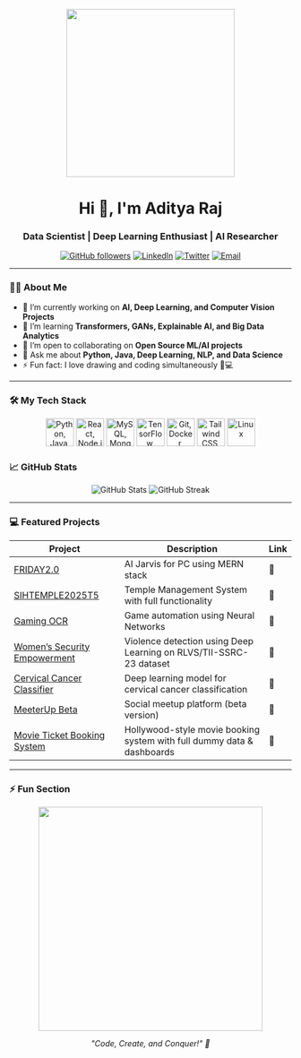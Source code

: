 <p align="center">
  <img src="https://media.giphy.com/media/3o7aD2saalBwwftBIY/giphy.gif" width="300"/>
</p>

<h1 align="center">Hi 👋, I'm Aditya Raj</h1>
<h3 align="center">Data Scientist | Deep Learning Enthusiast | AI Researcher</h3>

<p align="center">
  <a href="https://github.com/rj-adity"><img src="https://img.shields.io/github/followers/rj-adity?label=Follow&style=social" alt="GitHub followers"></a>
  <a href="https://www.linkedin.com/in/rj-adity/"><img src="https://img.shields.io/badge/LinkedIn-Aditya-blue?style=flat-square&logo=linkedin" alt="LinkedIn"></a>
  <a href="https://twitter.com/your_handle"><img src="https://img.shields.io/twitter/follow/your_handle?style=social" alt="Twitter"></a>
  <a href="mailto:aditya2003.ar@gmail.com"><img src="https://img.shields.io/badge/Email-Contact-red?style=flat-square&logo=gmail" alt="Email"></a>
</p>

---

### 👨‍💻 About Me
- 🔭 I’m currently working on **AI, Deep Learning, and Computer Vision Projects**  
- 🌱 I’m learning **Transformers, GANs, Explainable AI, and Big Data Analytics**  
- 👯 I’m open to collaborating on **Open Source ML/AI projects**  
- 💬 Ask me about **Python, Java, Deep Learning, NLP, and Data Science**  
- ⚡ Fun fact: I love drawing and coding simultaneously 🎨💻  

---

### 🛠️ My Tech Stack

<p align="center">
  <!-- Core Programming & Scripting -->
  <img src="https://skillicons.dev/icons?i=python,java,cpp,js" width="50px" title="Python, Java, C++, JavaScript"/>
  
  <!-- Web Development -->
  <img src="https://skillicons.dev/icons?i=react,nodejs,html,css" width="50px" title="React, Node.js, HTML, CSS"/>
  
  <!-- Databases -->
  <img src="https://skillicons.dev/icons?i=mysql,mongodb" width="50px" title="MySQL, MongoDB"/>
  
  <!-- Deep Learning & AI -->
  <img src="https://skillicons.dev/icons?i=tensorflow,keras,pytorch,opencv" width="50px" title="TensorFlow, Keras, PyTorch, OpenCV"/>
  
  <!-- Tools & DevOps -->
  <img src="https://skillicons.dev/icons?i=git,docker,github" width="50px" title="Git, Docker, GitHub"/>
  
  <!-- UI/Design -->
  <img src="https://skillicons.dev/icons?i=tailwind,figma,chartjs" width="50px" title="Tailwind CSS, Figma, Chart.js"/>
  
  <!-- OS -->
  <img src="https://cdn.jsdelivr.net/gh/devicons/devicon/icons/linux/linux-original.svg" width="50px" title="Linux"/>
</p>



### 📈 GitHub Stats
<p align="center">
  <img src="https://github-readme-stats.vercel.app/api?username=rj-adity&show_icons=true&theme=radical" alt="GitHub Stats" />
  <img src="https://github-readme-streak-stats.herokuapp.com/?user=rj-adity&theme=radical" alt="GitHub Streak" />
</p>

---

### 💻 Featured Projects
| Project | Description | Link |
|---------|-------------|------|
| [FRIDAY2.0](https://github.com/rj-adity/FRIDAY2.0) | AI Jarvis for PC using MERN stack | 🔗 |
| [SIHTEMPLE2025T5](https://github.com/rj-adity/SIHTEMPLE2025T5) | Temple Management System with full functionality | 🔗 |
| [Gaming OCR](https://github.com/rj-adity/Gaming-OCR) | Game automation using Neural Networks | 🔗 |
| [Women’s Security Empowerment](https://github.com/rj-adity/Women-Security-Empowerment) | Violence detection using Deep Learning on RLVS/TII-SSRC-23 dataset | 🔗 |
| [Cervical Cancer Classifier](https://github.com/rj-adity/Cervical-Cancer-Classifier) | Deep learning model for cervical cancer classification | 🔗 |
| [MeeterUp Beta](https://github.com/rj-adity/meeterup_beta) | Social meetup platform (beta version) | 🔗 |
| [Movie Ticket Booking System](https://github.com/rj-adity/Movie-Ticket-Booking) | Hollywood-style movie booking system with full dummy data & dashboards | 🔗 |


---

### ⚡ Fun Section
<p align="center">
  <img src="https://media.giphy.com/media/xT5LMHxhOfscxPfIfm/giphy.gif" width="400"/>
</p>

<p align="center">
  <i>"Code, Create, and Conquer!" 🚀</i>
</p>
